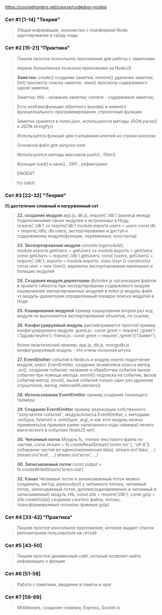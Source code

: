 https://coursehunters.net/course/codedojo-nodejs

### Сет #1 [1-14]  "Теория"
 > Общая информация, знакомство с платформой Node, адаптирование в среду ноды





### Сет #2 [15-21]  "Практика"
 > Пишем простое консольное приложение для работы с заметками

 > первое более/менее полезное приложение на NodeJS

 > __Заметки:__ 
 create() создание заметки; 
 remove() удаление заметки; 
 list() просмотр списка заметок;
 view() просмотр содержимого одной заметки;


 > Заметка: 
 title - название заметки;
 content - содержимое заметки;


 > Есть колбэки(функции обратного вызова) и немного функционального программирования,
 стрелочные функции

 > Заметки хранятся в notes.json,
 используются методы JSON.parse() и JSON.stringify()

 > Используется функция для считывания ключей из строки консоли

 > Основной файл для запуска note

 > Используются методы массивов push() , filter()

 > Функции load() и save() , DRY ,  рефакторинг

 > ENOENT

 > try catch







### Сет #3 [22-32] "Теория"
__(!) достаточно сложный и нагруженный сет__


 > __22. создание модуля__
 app.js, db.js, require('./db')
 разница между подключениями своих модулей и встроенных в Ноду, require('./db')  vs  require('db')
 module.exports.users = users
 const db = require(./db);
 db.users;
 экспортирование и доступ к содержимому модуля(функции, переменные, константы)

 
 > __23. Экспортирование модуля__
 console.log(module);
 module.exports.getUsers = getUsers   vs   module.exports = getUsers
 const getUsers = require('./db').getUsers;
 const {users, getUsers} = require('./db');
 exports = module.exports;
 class User {}
 constructor
 const user = new User();
 варианты экспортирования маленьких и больших модулей


 > __24. Создания модуля директории__
 db/index.js
 организация файлов в проекте
 гибкость при экспортировании содержимого модуля
 кэширование импортированных модулей в index.js
 модуль-файл   vs   модуль-директория
 определеныый порядок поиска модулей в Ноде


 > __25. Кэширование модулей__
 пример кэширования
 второй раз код модуля не выполняется
 экспортирование объектов, по ссылке, 


 > __26. Конфигурируемый модуль__
 рассматривается простой пример конфигурируемого модуля:
 guest.js::  const greet = require('./greet')('Здравствуйте');
 friend.js:: const greet = require('./greet')('Привет');
 
 > более практический пример:
 app.js, db.js, mongodb.js
 конфигурируемый модуль - это очень полезная штука


 > __27. EventEmitter__
 события в NodeJs и модуль events
 подклчение модуля, класс EventEmitter, создание экземпляоа класса
 метод .on(), создание события: название и обработчик события
 вызов события при помощи метода .emmit()
 подписка на событие, вызов событий
 метод .once(), вызов события только один раз
 удаление слушателей, метод .removeAllListeners()


 > __28. Использование EventEmitter__
 пример создания тикающего таймера


 > __29. Создание EventEmitter__
 пример реализации собственного "излучателя событий", модуль/класса EventEmitter,
 с методами .on(type, listener) и .emit(type, arg), 
 и как этот модуль можно применить(на примере ранее написанного кода таймера)
 ничего магического в событиях NodeJS нет)
 

 > __30. Читаемый поток__
 Моудль fs, чтение текстового файла по частям,
 const stream = fs.createReadStream('lorem.txt' [, 'utf-8'])
 собирание частей во едино(переменная data),
 stream.on('data', ...)
 stream.on('end', ...)
 stream.on('error', ...)


 > __30. Записываемый поток__
 const output = fs.createWriteStream('lorem.md')


 > __32. Канал__
 Читаемый поток и запаисываемый поток можно соединить,
 метод .pipe(output) у читаемого потока,
 читаемый поток, записываемый поток, дуплекс(одновременно и читаемый и записываемый)
 модуль zlib,
 const zlib = require('zlib');
 const gzip = zlib.createGzip()
 создание сжатого файла,
 потоки, трансформируемый поток(на примере gzip)









### Сет #4 [33-42]  "Практика"
 > Пишем простое консольное  приложение, которое выдает список репозиториев пользователя на гитхаб


### Сет #5 [43-50]
 > Пишем простой динамичный сайт, который позволит найти информацию о фильме


### Сет #6 [51-58]
 > Работа с пакетами, введение в пакеты и npm


### Сет #7 [59-69]
 > Middleware, создание сервера, Express, Socket.io 
